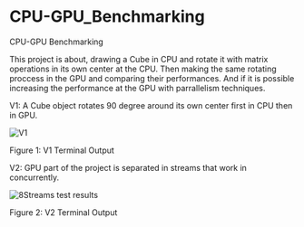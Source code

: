 # CPU-GPU_Benchmarking
CPU-GPU Benchmarking


This project is about, drawing a Cube in CPU and rotate it with matrix operations in its own center at the CPU. Then making the same rotating proccess in the GPU and comparing their performances. And if it is possible increasing the performance at the GPU with parrallelism techniques.


V1:
A Cube object rotates 90 degree around its own center first in CPU then in GPU.

![V1](https://user-images.githubusercontent.com/81033171/147891935-2d30d2f4-ba8e-4937-bb2a-ff6917e243e1.png)

Figure 1: V1 Terminal Output

V2:
GPU part of the project is separated in streams that work in concurrently.

![8Streams test results](https://user-images.githubusercontent.com/81033171/147891937-16562ff2-a056-4747-8b5d-d59cec55c7b1.png)

Figure 2: V2 Terminal Output


